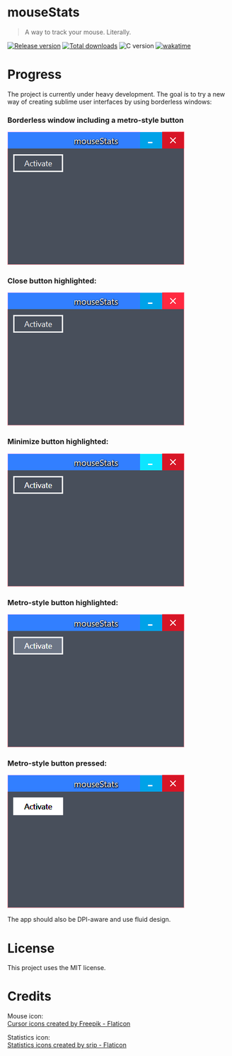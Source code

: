 # mouseStats

> A way to track your mouse. Literally.

[![Release version](https://img.shields.io/github/v/release/makuke1234/mouseStats?display_name=release&include_prereleases)](https://github.com/makuke1234/mouseStats/releases/latest)
[![Total downloads](https://img.shields.io/github/downloads/makuke1234/mouseStats/total)](https://github.com/makuke1234/mouseStats/releases)
![C version](https://img.shields.io/badge/version-C2x-blue.svg)
[![wakatime](https://wakatime.com/badge/github/makuke1234/mouseStats.svg)](https://wakatime.com/badge/github/makuke1234/mouseStats)


# Progress

The project is currently under heavy development. The goal is to try a new way of creating
sublime user interfaces by using borderless windows:


### Borderless window including a metro-style button
![Borderless](./img/borderless.png)

### Close button highlighted:
![Close high](./img/closehigh.png)

### Minimize button highlighted:
![Minimize high](./img/minhigh.png)

### Metro-style button highlighted:
![Metro high](./img/metrohigh.png)

### Metro-style button pressed:
![Metro pressed](./img/metropress.png)


The app should also be DPI-aware and use fluid design.


# License

This project uses the MIT license.


# Credits

Mouse icon:<br>
<a href="https://www.flaticon.com/free-icons/cursor" title="cursor icons">Cursor icons created by Freepik - Flaticon</a>

Statistics icon:<br>
<a href="https://www.flaticon.com/free-icons/statistics" title="statistics icons">Statistics icons created by srip - Flaticon</a>
